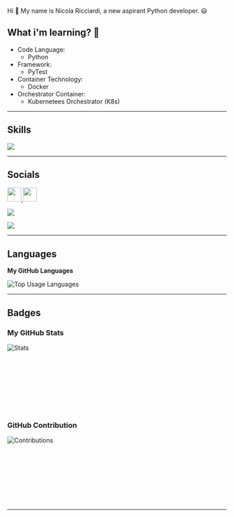 Hi 👋 My name is Nicola Ricciardi, a new aspirant Python developer. 😃

## What i'm learning? 🧠
* Code Language:
  - Python
* Framework:
  - PyTest
* Container Technology:
  - Docker
* Orchestrator Container:
  - Kubernetees Orchestrator (K8s)
  
---
## Skills

<p align="left">
  <a href="https://skillicons.dev">
    <img src="https://skillicons.dev/icons?i=py,docker,kubernetes,vscode,pycharm" />
  </a>
</p>

---
## Socials

<p align="left"> <a href="https://www.github.com/Sir-Chester-King" target="_blank" rel="noreferrer"> <picture> <source media="(prefers-color-scheme: dark)" srcset="https://raw.githubusercontent.com/danielcranney/readme-generator/main/public/icons/socials/github-dark.svg" /> <source media="(prefers-color-scheme: light)" srcset="https://raw.githubusercontent.com/danielcranney/readme-generator/main/public/icons/socials/github.svg" /> <img src="https://raw.githubusercontent.com/danielcranney/readme-generator/main/public/icons/socials/github.svg" width="32" height="32" /> </picture> </a> <a href="https://www.linkedin.com/in/nicolaricciardi97" target="_blank" rel="noreferrer"> <picture> <source media="(prefers-color-scheme: dark)" srcset="https://raw.githubusercontent.com/danielcranney/readme-generator/main/public/icons/socials/linkedin-dark.svg" /> <source media="(prefers-color-scheme: light)" srcset="https://raw.githubusercontent.com/danielcranney/readme-generator/main/public/icons/socials/linkedin.svg" /> <img src="https://raw.githubusercontent.com/danielcranney/readme-generator/main/public/icons/socials/linkedin.svg" width="32" height="32" /> </picture> </a></p>

<p align="left"> <img src="https://img.shields.io/github/followers/Sir-Chester-King?logo=github&style=for-the-badge&color=blue"/> </p>

<p align="left"> <img src="https://komarev.com/ghpvc/?username=Sir-Chester-King&color=blue&style=for-the-badge&abbreviated=true"/> </p>

---
## Languages
<b>My GitHub Languages</b>

<p>
  <img align="center" src="https://github-readme-stats.vercel.app/api/top-langs?username=Sir-Chester-King&show_icons=true&locale=en&layout=compact&title_color=0891b2&text_color=ffffff&bg_color=1c1917" alt="Top Usage Languages"/>
</p>

---
## <b>Badges</b>

### My GitHub Stats

<p>
  <img align="left" src="https://github-readme-stats.vercel.app/api?username=Sir-Chester-King&show_icons=true&locale=en&layout=compact&title_color=0891b2&text_color=ffffff&bg_color=1c1917" alt="Stats"/>
</p>

&nbsp;<br>&nbsp;<br>&nbsp;<br>&nbsp;<br>&nbsp;<br>&nbsp;<br>&nbsp;<br>&nbsp;<br>&nbsp;<br>

### GitHub Contribution
<p>
  <img align="left" src="https://github-readme-streak-stats.herokuapp.com/?user=Sir-Chester-King&background=1c1917&show_icons=true&locale=en&layout=compact&title_color=0891b2&text_color=ffffff&bg_color=1c1917&sideNums=ffffff&sideLabels=ffffff&dates=ffffff&currStreakNum=ffffff" alt="Contributions"/>
</p>
&nbsp;<br>&nbsp;<br>&nbsp;<br>&nbsp;<br>&nbsp;<br>&nbsp;<br>&nbsp;<br>&nbsp;<br>&nbsp;<br>

---
